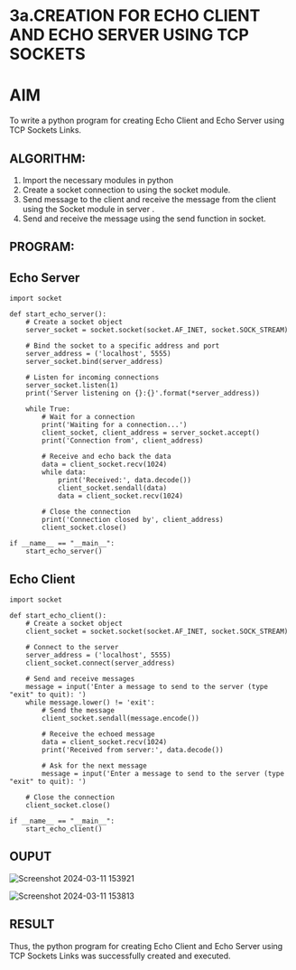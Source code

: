 # 3a.CREATION FOR ECHO CLIENT AND ECHO SERVER USING TCP SOCKETS
# AIM
To write a python program for creating Echo Client and Echo Server using TCP
Sockets Links.
## ALGORITHM:
1. Import the necessary modules in python
2. Create a socket connection to using the socket module.
3. Send message to the client and receive the message from the client using the Socket module in
 server .
4. Send and receive the message using the send function in socket.
## PROGRAM:
## Echo Server

```
import socket

def start_echo_server():
    # Create a socket object
    server_socket = socket.socket(socket.AF_INET, socket.SOCK_STREAM)

    # Bind the socket to a specific address and port
    server_address = ('localhost', 5555)
    server_socket.bind(server_address)

    # Listen for incoming connections
    server_socket.listen(1)
    print('Server listening on {}:{}'.format(*server_address))

    while True:
        # Wait for a connection
        print('Waiting for a connection...')
        client_socket, client_address = server_socket.accept()
        print('Connection from', client_address)

        # Receive and echo back the data
        data = client_socket.recv(1024)
        while data:
            print('Received:', data.decode())
            client_socket.sendall(data)
            data = client_socket.recv(1024)

        # Close the connection
        print('Connection closed by', client_address)
        client_socket.close()

if __name__ == "__main__":
    start_echo_server()
```
## Echo Client
```
import socket

def start_echo_client():
    # Create a socket object
    client_socket = socket.socket(socket.AF_INET, socket.SOCK_STREAM)

    # Connect to the server
    server_address = ('localhost', 5555)
    client_socket.connect(server_address)

    # Send and receive messages
    message = input('Enter a message to send to the server (type "exit" to quit): ')
    while message.lower() != 'exit':
        # Send the message
        client_socket.sendall(message.encode())

        # Receive the echoed message
        data = client_socket.recv(1024)
        print('Received from server:', data.decode())

        # Ask for the next message
        message = input('Enter a message to send to the server (type "exit" to quit): ')

    # Close the connection
    client_socket.close()

if __name__ == "__main__":
    start_echo_client()
```
## OUPUT

![Screenshot 2024-03-11 153921](https://github.com/EzhilsreeJ/3a.Sockets_Creation_for_Echo_Client_and_Echo_Server/assets/144870412/e8f8a539-26b1-4a5a-9c94-7f44a637a4ca)

![Screenshot 2024-03-11 153813](https://github.com/EzhilsreeJ/3a.Sockets_Creation_for_Echo_Client_and_Echo_Server/assets/144870412/e64c4bd7-42f2-4d44-b4e3-20db9987914d)


## RESULT
Thus, the python program for creating Echo Client and Echo Server using TCP Sockets Links 
was successfully created and executed.
